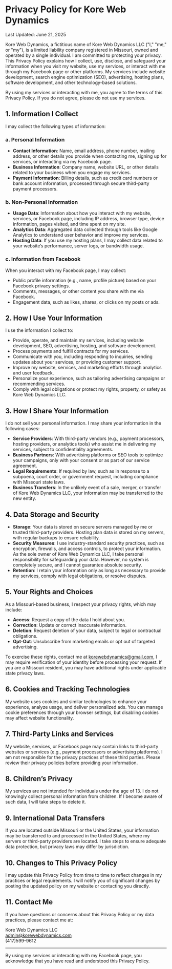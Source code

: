 # Privacy Policy for Kore Web Dynamics

Last Updated: June 21, 2025

Kore Web Dynamics, a fictitious name of Kore Web Dynamics LLC ("I," "me," or "my"), is a limited liability company registered in Missouri, owned and operated by a single individual. I am committed to protecting your privacy. This Privacy Policy explains how I collect, use, disclose, and safeguard your information when you visit my website, use my services, or interact with me through my Facebook page or other platforms. My services include website development, search engine optimization (SEO), advertising, hosting plans, software development, and other technology-based solutions.

By using my services or interacting with me, you agree to the terms of this Privacy Policy. If you do not agree, please do not use my services.

## 1. Information I Collect

I may collect the following types of information:

### a. Personal Information

- **Contact Information**: Name, email address, phone number, mailing address, or other details you provide when contacting me, signing up for services, or interacting via my Facebook page.
- **Business Information**: Company name, website URL, or other details related to your business when you engage my services.
- **Payment Information**: Billing details, such as credit card numbers or bank account information, processed through secure third-party payment processors.

### b. Non-Personal Information

- **Usage Data**: Information about how you interact with my website, services, or Facebook page, including IP address, browser type, device information, pages visited, and time spent on my site.
- **Analytics Data**: Aggregated data collected through tools like Google Analytics to understand user behavior and improve my services.
- **Hosting Data**: If you use my hosting plans, I may collect data related to your website’s performance, server logs, or bandwidth usage.

### c. Information from Facebook

When you interact with my Facebook page, I may collect:

- Public profile information (e.g., name, profile picture) based on your Facebook privacy settings.
- Comments, messages, or other content you share with me via Facebook.
- Engagement data, such as likes, shares, or clicks on my posts or ads.

## 2. How I Use Your Information

I use the information I collect to:

- Provide, operate, and maintain my services, including website development, SEO, advertising, hosting, and software development.
- Process payments and fulfill contracts for my services.
- Communicate with you, including responding to inquiries, sending updates about your services, or providing customer support.
- Improve my website, services, and marketing efforts through analytics and user feedback.
- Personalize your experience, such as tailoring advertising campaigns or recommending services.
- Comply with legal obligations or protect my rights, property, or safety as Kore Web Dynamics LLC.

## 3. How I Share Your Information

I do not sell your personal information. I may share your information in the following cases:

- **Service Providers**: With third-party vendors (e.g., payment processors, hosting providers, or analytics tools) who assist me in delivering my services, subject to confidentiality agreements.
- **Business Partners**: With advertising platforms or SEO tools to optimize your campaigns, only with your consent or as part of our service agreement.
- **Legal Requirements**: If required by law, such as in response to a subpoena, court order, or government request, including compliance with Missouri state laws.
- **Business Transfers**: In the unlikely event of a sale, merger, or transfer of Kore Web Dynamics LLC, your information may be transferred to the new entity.

## 4. Data Storage and Security

- **Storage**: Your data is stored on secure servers managed by me or trusted third-party providers. Hosting plan data is stored on my servers, with regular backups to ensure reliability.
- **Security Measures**: I use industry-standard security practices, such as encryption, firewalls, and access controls, to protect your information. As the sole owner of Kore Web Dynamics LLC, I take personal responsibility for safeguarding your data. However, no system is completely secure, and I cannot guarantee absolute security.
- **Retention**: I retain your information only as long as necessary to provide my services, comply with legal obligations, or resolve disputes.

## 5. Your Rights and Choices

As a Missouri-based business, I respect your privacy rights, which may include:

- **Access**: Request a copy of the data I hold about you.
- **Correction**: Update or correct inaccurate information.
- **Deletion**: Request deletion of your data, subject to legal or contractual obligations.
- **Opt-Out**: Unsubscribe from marketing emails or opt out of targeted advertising.

To exercise these rights, contact me at korewebdynamics@gmail.com, I may require verification of your identity before processing your request. If you are a Missouri resident, you may have additional rights under applicable state privacy laws.

## 6. Cookies and Tracking Technologies

My website uses cookies and similar technologies to enhance your experience, analyze usage, and deliver personalized ads. You can manage cookie preferences through your browser settings, but disabling cookies may affect website functionality.

## 7. Third-Party Links and Services

My website, services, or Facebook page may contain links to third-party websites or services (e.g., payment processors or advertising platforms). I am not responsible for the privacy practices of these third parties. Please review their privacy policies before providing your information.

## 8. Children’s Privacy

My services are not intended for individuals under the age of 13. I do not knowingly collect personal information from children. If I become aware of such data, I will take steps to delete it.

## 9. International Data Transfers

If you are located outside Missouri or the United States, your information may be transferred to and processed in the United States, where my servers or third-party providers are located. I take steps to ensure adequate data protection, but privacy laws may differ by jurisdiction.

## 10. Changes to This Privacy Policy

I may update this Privacy Policy from time to time to reflect changes in my practices or legal requirements. I will notify you of significant changes by posting the updated policy on my website or contacting you directly.

## 11. Contact Me

If you have questions or concerns about this Privacy Policy or my data practices, please contact me at:

Kore Web Dynamics LLC\
admin@korewebdynamics.com\
(417)599-9612

---

By using my services or interacting with my Facebook page, you acknowledge that you have read and understood this Privacy Policy.